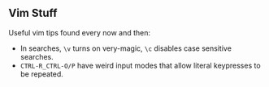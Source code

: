 Vim Stuff
--------------------------------------------------------------------------------

Useful vim tips found every now and then:

* In searches, `\v` turns on very-magic, `\c` disables case sensitive searches.
* `CTRL-R_CTRL-O/P` have weird input modes that allow literal keypresses to be repeated.
